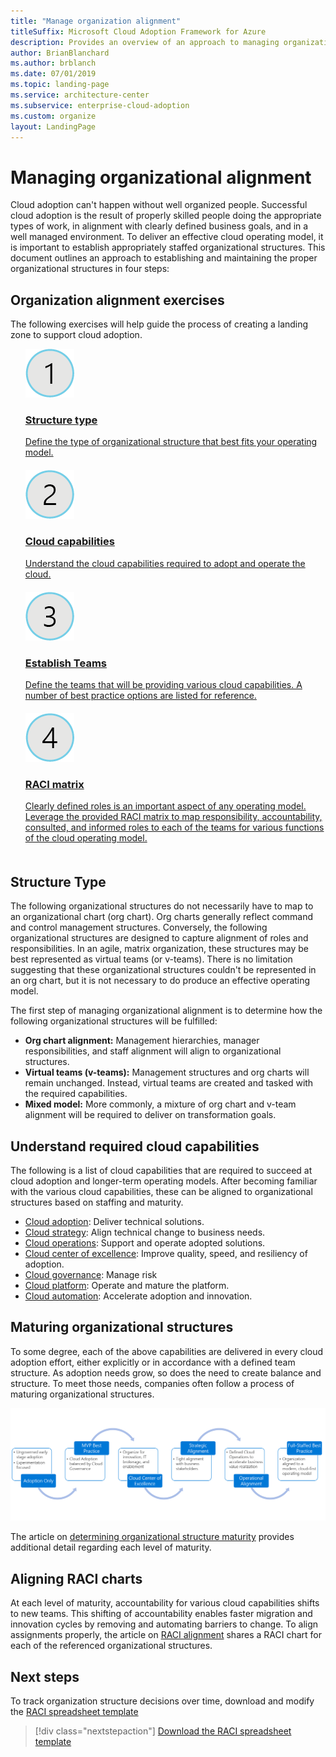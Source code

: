 ```yaml
---
title: "Manage organization alignment"
titleSuffix: Microsoft Cloud Adoption Framework for Azure
description: Provides an overview of an approach to managing organization alignment.
author: BrianBlanchard
ms.author: brblanch
ms.date: 07/01/2019
ms.topic: landing-page
ms.service: architecture-center
ms.subservice: enterprise-cloud-adoption
ms.custom: organize
layout: LandingPage
---
```


# Managing organizational alignment

Cloud adoption can't happen without well organized people. Successful cloud adoption is the result of properly skilled people doing the appropriate types of work, in alignment with clearly defined business goals, and in a well managed environment. To deliver an effective cloud operating model, it is important to establish appropriately staffed organizational structures. This document outlines an approach to establishing and maintaining the proper organizational structures in four steps:

## Organization alignment exercises

The following exercises will help guide the process of creating a landing zone to support cloud adoption.

<ul class="panelContent cardsF">
    <li style="display: flex; flex-direction: column;">
        <a href="#structure-type">
            <div class="cardSize">
                <div class="cardPadding" style="padding-bottom:10px;">
                    <div class="card" style="padding-bottom:10px;">
                        <div class="cardImageOuter">
                            <div class="cardImage">
                                <img alt="" src="../_images/icons/1.png" data-linktype="external">
                            </div>
                        </div>
                        <div class="cardText" style="padding-left:0px;">
                            <h3>Structure type</h3>
                            Define the type of organizational structure that best fits your operating model.
                        </div>
                    </div>
                </div>
            </div>
        </a>
    </li>
    <li style="display: flex; flex-direction: column;">
        <a href="#understand-required-cloud-capabilities">
            <div class="cardSize">
                <div class="cardPadding" style="padding-bottom:10px;">
                    <div class="card" style="padding-bottom:10px;">
                        <div class="cardImageOuter">
                            <div class="cardImage">
                                <img alt="" src="../_images/icons/2.png" data-linktype="external">
                            </div>
                        </div>
                        <div class="cardText" style="padding-left:0px;">
                            <h3>Cloud capabilities</h3>
                            Understand the cloud capabilities required to adopt and operate the cloud.
                        </div>
                    </div>
                </div>
            </div>
        </a>
    </li>
    <li style="display: flex; flex-direction: column;">
        <a href="./organization-structures.md">
            <div class="cardSize">
                <div class="cardPadding" style="padding-bottom:10px;">
                    <div class="card" style="padding-bottom:10px;">
                        <div class="cardImageOuter">
                            <div class="cardImage">
                                <img alt="" src="../_images/icons/3.png" data-linktype="external">
                            </div>
                        </div>
                        <div class="cardText" style="padding-left:0px;">
                            <h3>Establish Teams</h3>
                            Define the teams that will be providing various cloud capabilities. A number of best practice options are listed for reference.
                        </div>
                    </div>
                </div>
            </div>
        </a>
    </li>
    <li style="display: flex; flex-direction: column;">
        <a href="./raci-alignment.md">
            <div class="cardSize">
                <div class="cardPadding" style="padding-bottom:10px;">
                    <div class="card" style="padding-bottom:10px;">
                        <div class="cardImageOuter">
                            <div class="cardImage">
                                <img alt="" src="../_images/icons/4.png" data-linktype="external">
                            </div>
                        </div>
                        <div class="cardText" style="padding-left:0px;">
                            <h3>RACI matrix</h3>
                            Clearly defined roles is an important aspect of any operating model. Leverage the provided RACI matrix to map responsibility, accountability, consulted, and informed roles to each of the teams for various functions of the cloud operating model.
                        </div>
                    </div>
                </div>
            </div>
        </a>
    </li>
</ul>

## Structure Type

The following organizational structures do not necessarily have to map to an organizational chart (org chart). Org charts generally reflect command and control management structures. Conversely, the following organizational structures are designed to capture alignment of roles and responsibilities. In an agile, matrix organization, these structures may be best represented as virtual teams (or v-teams). There is no limitation suggesting that these organizational structures couldn't be represented in an org chart, but it is not necessary to do produce an effective operating model.

The first step of managing organizational alignment is to determine how the following organizational structures will be fulfilled:

- **Org chart alignment:** Management hierarchies, manager responsibilities, and staff alignment will align to organizational structures.
- **Virtual teams (v-teams):** Management structures and org charts will remain unchanged. Instead, virtual teams are created and tasked with the required capabilities.
- **Mixed model:** More commonly, a mixture of org chart and v-team alignment will be required to deliver on transformation goals.

## Understand required cloud capabilities

The following is a list of cloud capabilities that are required to succeed at cloud adoption and longer-term operating models. After becoming familiar with the various cloud capabilities, these can be aligned to organizational structures based on staffing and maturity.

- [Cloud adoption](./cloud-adoption.md): Deliver technical solutions.
- [Cloud strategy](./cloud-strategy.md): Align technical change to business needs.
- [Cloud operations](./cloud-operations.md): Support and operate adopted solutions.
- [Cloud center of excellence](./cloud-center-excellence.md): Improve quality, speed, and resiliency of adoption.
- [Cloud governance](./cloud-governance.md): Manage risk
- [Cloud platform](./cloud-platform.md): Operate and mature the platform.
- [Cloud automation](./cloud-automation.md): Accelerate adoption and innovation.

## Maturing organizational structures

To some degree, each of the above capabilities are delivered in every cloud adoption effort, either explicitly or in accordance with a defined team structure.
As adoption needs grow, so does the need to create balance and structure. To meet those needs, companies often follow a process of maturing organizational structures.

![Organizational maturity cycle](../_images/ready/org-ready-maturity.png)

The article on [determining organizational structure maturity](./organization-structures.md) provides additional detail regarding each level of maturity.

## Aligning RACI charts

At each level of maturity, accountability for various cloud capabilities shifts to new teams. This shifting of accountability enables faster migration and innovation cycles by removing and automating barriers to change. To align assignments properly, the article on [RACI alignment](./raci-alignment.md) shares a RACI chart for each of the referenced organizational structures.

## Next steps

To track organization structure decisions over time, download and modify the [RACI spreadsheet template][template]

> [!div class="nextstepaction"]
> [Download the RACI spreadsheet template][template]

<!-- links -->
[template]: https://archcenter.blob.core.windows.net/cdn/fusion/management/raci-template.xlsx
